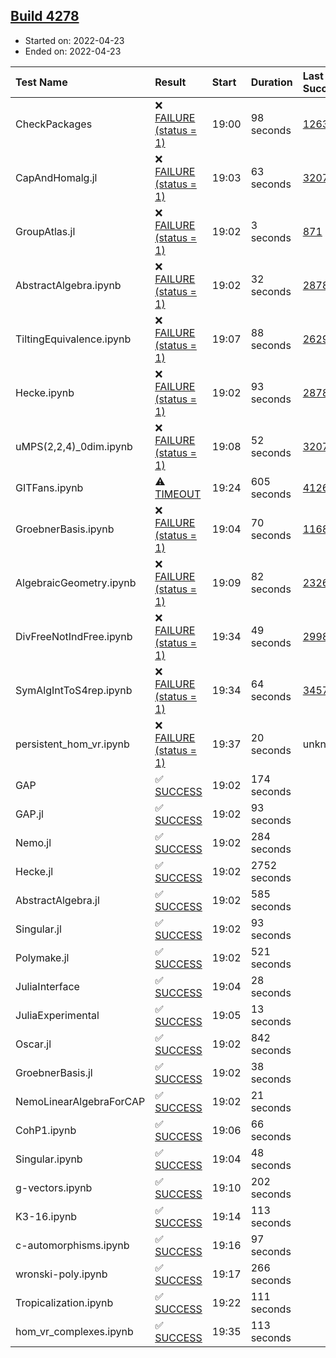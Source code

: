 ## [Build 4278](https://oscarci.mathematik.uni-kl.de/job/oscar-stable/4278/)

* Started on: 2022-04-23
* Ended on: 2022-04-23

| Test Name    | Result | Start | Duration | Last Success | First Failure |
|:-------------|:-------|:------|:---------|:-------------|:--------------|
| CheckPackages | ❌ [FAILURE (status = 1)](https://oscarci.mathematik.uni-kl.de/job/oscar-stable/4278/artifact/logs/build-4278/CheckPackages.log) | 19:00 | 98 seconds | [1263](https://oscarci.mathematik.uni-kl.de/job/oscar-stable/1263/) | [1264](https://oscarci.mathematik.uni-kl.de/job/oscar-stable/1264/) |
| CapAndHomalg.jl | ❌ [FAILURE (status = 1)](https://oscarci.mathematik.uni-kl.de/job/oscar-stable/4278/artifact/logs/build-4278/CapAndHomalg.jl.log) | 19:03 | 63 seconds | [3207](https://oscarci.mathematik.uni-kl.de/job/oscar-stable/3207/) | [3208](https://oscarci.mathematik.uni-kl.de/job/oscar-stable/3208/) |
| GroupAtlas.jl | ❌ [FAILURE (status = 1)](https://oscarci.mathematik.uni-kl.de/job/oscar-stable/4278/artifact/logs/build-4278/GroupAtlas.jl.log) | 19:02 | 3 seconds | [871](https://oscarci.mathematik.uni-kl.de/job/oscar-stable/871/) | [872](https://oscarci.mathematik.uni-kl.de/job/oscar-stable/872/) |
| AbstractAlgebra.ipynb | ❌ [FAILURE (status = 1)](https://oscarci.mathematik.uni-kl.de/job/oscar-stable/4278/artifact/logs/build-4278/AbstractAlgebra.ipynb.log) | 19:02 | 32 seconds | [2878](https://oscarci.mathematik.uni-kl.de/job/oscar-stable/2878/) | [2879](https://oscarci.mathematik.uni-kl.de/job/oscar-stable/2879/) |
| TiltingEquivalence.ipynb | ❌ [FAILURE (status = 1)](https://oscarci.mathematik.uni-kl.de/job/oscar-stable/4278/artifact/logs/build-4278/TiltingEquivalence.ipynb.log) | 19:07 | 88 seconds | [2629](https://oscarci.mathematik.uni-kl.de/job/oscar-stable/2629/) | [2630](https://oscarci.mathematik.uni-kl.de/job/oscar-stable/2630/) |
| Hecke.ipynb | ❌ [FAILURE (status = 1)](https://oscarci.mathematik.uni-kl.de/job/oscar-stable/4278/artifact/logs/build-4278/Hecke.ipynb.log) | 19:02 | 93 seconds | [2878](https://oscarci.mathematik.uni-kl.de/job/oscar-stable/2878/) | [2879](https://oscarci.mathematik.uni-kl.de/job/oscar-stable/2879/) |
| uMPS(2,2,4)_0dim.ipynb | ❌ [FAILURE (status = 1)](https://oscarci.mathematik.uni-kl.de/job/oscar-stable/4278/artifact/logs/build-4278/uMPS-2-2-4-_0dim.ipynb.log) | 19:08 | 52 seconds | [3207](https://oscarci.mathematik.uni-kl.de/job/oscar-stable/3207/) | [3208](https://oscarci.mathematik.uni-kl.de/job/oscar-stable/3208/) |
| GITFans.ipynb | ⚠ [TIMEOUT](https://oscarci.mathematik.uni-kl.de/job/oscar-stable/4278/artifact/logs/build-4278/GITFans.ipynb.log) | 19:24 | 605 seconds | [4126](https://oscarci.mathematik.uni-kl.de/job/oscar-stable/4126/) | [4127](https://oscarci.mathematik.uni-kl.de/job/oscar-stable/4127/) |
| GroebnerBasis.ipynb | ❌ [FAILURE (status = 1)](https://oscarci.mathematik.uni-kl.de/job/oscar-stable/4278/artifact/logs/build-4278/GroebnerBasis.ipynb.log) | 19:04 | 70 seconds | [1168](https://oscarci.mathematik.uni-kl.de/job/oscar-stable/1168/) | [1169](https://oscarci.mathematik.uni-kl.de/job/oscar-stable/1169/) |
| AlgebraicGeometry.ipynb | ❌ [FAILURE (status = 1)](https://oscarci.mathematik.uni-kl.de/job/oscar-stable/4278/artifact/logs/build-4278/AlgebraicGeometry.ipynb.log) | 19:09 | 82 seconds | [2326](https://oscarci.mathematik.uni-kl.de/job/oscar-stable/2326/) | [2327](https://oscarci.mathematik.uni-kl.de/job/oscar-stable/2327/) |
| DivFreeNotIndFree.ipynb | ❌ [FAILURE (status = 1)](https://oscarci.mathematik.uni-kl.de/job/oscar-stable/4278/artifact/logs/build-4278/DivFreeNotIndFree.ipynb.log) | 19:34 | 49 seconds | [2998](https://oscarci.mathematik.uni-kl.de/job/oscar-stable/2998/) | [2999](https://oscarci.mathematik.uni-kl.de/job/oscar-stable/2999/) |
| SymAlgIntToS4rep.ipynb | ❌ [FAILURE (status = 1)](https://oscarci.mathematik.uni-kl.de/job/oscar-stable/4278/artifact/logs/build-4278/SymAlgIntToS4rep.ipynb.log) | 19:34 | 64 seconds | [3457](https://oscarci.mathematik.uni-kl.de/job/oscar-stable/3457/) | [3458](https://oscarci.mathematik.uni-kl.de/job/oscar-stable/3458/) |
| persistent_hom_vr.ipynb | ❌ [FAILURE (status = 1)](https://oscarci.mathematik.uni-kl.de/job/oscar-stable/4278/artifact/logs/build-4278/persistent_hom_vr.ipynb.log) | 19:37 | 20 seconds | unknown | unknown |
| GAP | ✅ [SUCCESS](https://oscarci.mathematik.uni-kl.de/job/oscar-stable/4278/artifact/logs/build-4278/GAP.log) | 19:02 | 174 seconds |  |  |
| GAP.jl | ✅ [SUCCESS](https://oscarci.mathematik.uni-kl.de/job/oscar-stable/4278/artifact/logs/build-4278/GAP.jl.log) | 19:02 | 93 seconds |  |  |
| Nemo.jl | ✅ [SUCCESS](https://oscarci.mathematik.uni-kl.de/job/oscar-stable/4278/artifact/logs/build-4278/Nemo.jl.log) | 19:02 | 284 seconds |  |  |
| Hecke.jl | ✅ [SUCCESS](https://oscarci.mathematik.uni-kl.de/job/oscar-stable/4278/artifact/logs/build-4278/Hecke.jl.log) | 19:02 | 2752 seconds |  |  |
| AbstractAlgebra.jl | ✅ [SUCCESS](https://oscarci.mathematik.uni-kl.de/job/oscar-stable/4278/artifact/logs/build-4278/AbstractAlgebra.jl.log) | 19:02 | 585 seconds |  |  |
| Singular.jl | ✅ [SUCCESS](https://oscarci.mathematik.uni-kl.de/job/oscar-stable/4278/artifact/logs/build-4278/Singular.jl.log) | 19:02 | 93 seconds |  |  |
| Polymake.jl | ✅ [SUCCESS](https://oscarci.mathematik.uni-kl.de/job/oscar-stable/4278/artifact/logs/build-4278/Polymake.jl.log) | 19:02 | 521 seconds |  |  |
| JuliaInterface | ✅ [SUCCESS](https://oscarci.mathematik.uni-kl.de/job/oscar-stable/4278/artifact/logs/build-4278/JuliaInterface.log) | 19:04 | 28 seconds |  |  |
| JuliaExperimental | ✅ [SUCCESS](https://oscarci.mathematik.uni-kl.de/job/oscar-stable/4278/artifact/logs/build-4278/JuliaExperimental.log) | 19:05 | 13 seconds |  |  |
| Oscar.jl | ✅ [SUCCESS](https://oscarci.mathematik.uni-kl.de/job/oscar-stable/4278/artifact/logs/build-4278/Oscar.jl.log) | 19:02 | 842 seconds |  |  |
| GroebnerBasis.jl | ✅ [SUCCESS](https://oscarci.mathematik.uni-kl.de/job/oscar-stable/4278/artifact/logs/build-4278/GroebnerBasis.jl.log) | 19:02 | 38 seconds |  |  |
| NemoLinearAlgebraForCAP | ✅ [SUCCESS](https://oscarci.mathematik.uni-kl.de/job/oscar-stable/4278/artifact/logs/build-4278/NemoLinearAlgebraForCAP.log) | 19:02 | 21 seconds |  |  |
| CohP1.ipynb | ✅ [SUCCESS](https://oscarci.mathematik.uni-kl.de/job/oscar-stable/4278/artifact/logs/build-4278/CohP1.ipynb.log) | 19:06 | 66 seconds |  |  |
| Singular.ipynb | ✅ [SUCCESS](https://oscarci.mathematik.uni-kl.de/job/oscar-stable/4278/artifact/logs/build-4278/Singular.ipynb.log) | 19:04 | 48 seconds |  |  |
| g-vectors.ipynb | ✅ [SUCCESS](https://oscarci.mathematik.uni-kl.de/job/oscar-stable/4278/artifact/logs/build-4278/g-vectors.ipynb.log) | 19:10 | 202 seconds |  |  |
| K3-16.ipynb | ✅ [SUCCESS](https://oscarci.mathematik.uni-kl.de/job/oscar-stable/4278/artifact/logs/build-4278/K3-16.ipynb.log) | 19:14 | 113 seconds |  |  |
| c-automorphisms.ipynb | ✅ [SUCCESS](https://oscarci.mathematik.uni-kl.de/job/oscar-stable/4278/artifact/logs/build-4278/c-automorphisms.ipynb.log) | 19:16 | 97 seconds |  |  |
| wronski-poly.ipynb | ✅ [SUCCESS](https://oscarci.mathematik.uni-kl.de/job/oscar-stable/4278/artifact/logs/build-4278/wronski-poly.ipynb.log) | 19:17 | 266 seconds |  |  |
| Tropicalization.ipynb | ✅ [SUCCESS](https://oscarci.mathematik.uni-kl.de/job/oscar-stable/4278/artifact/logs/build-4278/Tropicalization.ipynb.log) | 19:22 | 111 seconds |  |  |
| hom_vr_complexes.ipynb | ✅ [SUCCESS](https://oscarci.mathematik.uni-kl.de/job/oscar-stable/4278/artifact/logs/build-4278/hom_vr_complexes.ipynb.log) | 19:35 | 113 seconds |  |  |
